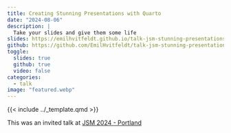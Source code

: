 ```yaml
---
title: Creating Stunning Presentations with Quarto
date: "2024-08-06"
description: |
  Take your slides and give them some life
slides: https://emilhvitfeldt.github.io/talk-jsm-stunning-presentations/
github: https://github.com/EmilHvitfeldt/talk-jsm-stunning-presentations
toggle:
  slides: true
  github: true
  video: false
categories:
  - talk
image: "featured.webp"
---
```


{{< include ../_template.qmd >}}

This was an invited talk at [JSM 2024 - Portland](https://ww3.aievolution.com/JSMAnnual2024/Events/viewEv?ev=1493)
